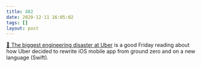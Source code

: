 ```yaml
---
title: 482
date: 2020-12-11 16:05:02
tags: []
layout: post
---
```


[📄 The biggest engineering disaster at Uber](https://threadreaderapp.com/thread/1336890442768547845.html) is a good Friday reading about how Uber decided to rewrite iOS mobile app from ground zero and on a new language (Swift).
